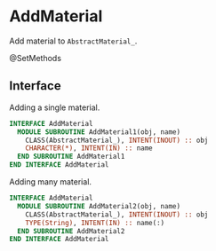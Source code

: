 # AddMaterial

Add material to `AbstractMaterial_`.

<span class="badge badge--secondary"> @SetMethods </span>

## Interface

Adding a single material.

```fortran
INTERFACE AddMaterial
  MODULE SUBROUTINE AddMaterial1(obj, name)
    CLASS(AbstractMaterial_), INTENT(INOUT) :: obj
    CHARACTER(*), INTENT(IN) :: name
  END SUBROUTINE AddMaterial1
END INTERFACE AddMaterial
```

Adding many material.

```fortran
INTERFACE AddMaterial
  MODULE SUBROUTINE AddMaterial2(obj, name)
    CLASS(AbstractMaterial_), INTENT(INOUT) :: obj
    TYPE(String), INTENT(IN) :: name(:)
  END SUBROUTINE AddMaterial2
END INTERFACE AddMaterial
```
